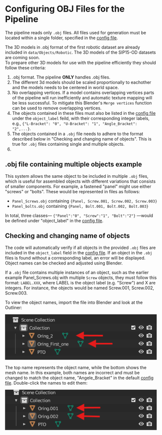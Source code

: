 # Configuring OBJ Files for the Pipeline

The pipeline reads only `.obj` files. All files used for generation must be located within a single folder, specified 
in the [config file](../../config-sample.json). 

The 3D models in .obj format of the first robotic dataset are already included in `data/Objects/Robotic`. The 3D models of the SIP15-OD datasets are coming soon.   
To prepare other 3D models for use with the pipeline efficiently they should follow these criteria:

1. .obj format. The pipeline **ONLY** handles .obj files.
2. The different 3d models should be scaled proportionally to eachother and the models needs to be centered in world space.
3. No overlapping vertices. If a model contains overlapping vertices parts of the pipeline will run inefficiently and automatic texture mapping will be less successful.
To mitigate this Blender's `Merge vertices` function can be used to remove overlapping vertices. 
4. The objects contained in these files must also be listed in the
[config file](../../config-sample.json) under the `object_label` feild, with their corresponding integer labels, e.g.,
`{"L-Bracket": "0", "U-Bracket": "1", "Angle_Bracket": "2",...}`.
5. The objects contained in a `.obj` file needs to adhere to the format described below in "Checking and changing name of objects".
This is true for `.obj` files containing single and multiple objects. 
6. 
## .obj file containing multiple objects example

This system allows the same object to be included in multiple `.obj` files, which is useful for assembled objects
with different variations that consists of smaller components.
For example, a fastened "panel" might use either "screws" or "bolts". These would be represented in files as follows:

- `Panel_Screws.obj` containing `{Panel, Screw.001, Screw.002, Screw.003}`
- `Panel_bolts.obj`  containing `{Panel, Bolt.001, Bolt.002, Bolt.003}`

In total, three classes— `{"Panel":"0", "Screw":"1", "Bolt":"2"}` —would be defined under "object_label" in the
[config file](../../config-sample.json).


## Checking and changing name of objects

The code will automatically verify if all objects in the provided `.obj` files are included in the `object_label` field 
in the [config file](../../config-sample.json).
If an object in the `.obj` files is found without a corresponding label, an error will be displayed. 
Object names can be checked and adjusted using Blender. 

If a `.obj` file contains multiple instances of an object, such as the earlier example Panel_Screws.obj with multiple
`Screw` objects, they must follow this format: `LABEL.XXX`, 
where LABEL is the object label (e.g. "Screw") and X are integers. 
For instance, the objects would be named Screw.001, Screw.002, Screw.003.

To view the object names, import the file into Blender and look at the Outliner:

<img src="../../Figures/obj_file_object_wrong_name.png" alt="Image 1" width="500"/>

The top name represents the object name, while the bottom shows the mesh name. 
In this example, both names are incorrect and must be changed to match the object name, "Angele_Bracket" in the default 
[config file](../../config-sample.json). Double-click the names to edit them:

<img src="../../Figures/obj_file_object_correct_name.png" alt="Image 1" width="500"/>
